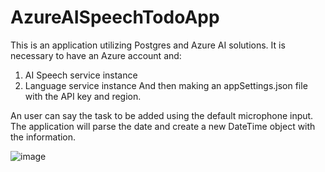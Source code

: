 # AzureAISpeechTodoApp   

This is an application utilizing Postgres and Azure AI solutions.
It is necessary to have an Azure account and:   
1. AI Speech service instance
2. Language service instance
And then making an appSettings.json file with the API key and region.

An user can say the task to be added using the default microphone input.  
The application will parse the date and create a new DateTime object with the information.   

![image](https://github.com/user-attachments/assets/0d5792ec-eb78-41f5-b08d-e69176728538)
